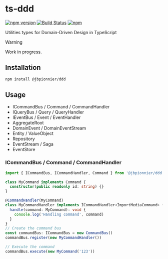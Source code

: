 # ts-ddd

[![npm version](https://badge.fury.io/js/%40jbpionnier%2Fddd.svg)](https://badge.fury.io/js/%40jbpionnier%2Fddd)
[![Build Status](https://travis-ci.org/jbpionnier/ts-ddd.svg?branch=master)](https://travis-ci.org/jbpionnier/ts-ddd)
[![npm](https://img.shields.io/npm/dm/%40jbpionnier%2Fddd.svg)](https://npm-stat.com/charts.html?package=%40jbpionnier%2Fddd)

Utilities types for Domain-Driven Design in TypeScript

> [!WARNING]
> Work in progress.

## Installation

```bash
npm install @jbpionnier/ddd
```

## Usage

 - ICommandBus / Command / CommandHandler
 - IQueryBus / Query / QueryHandler
 - IEventBus / Event / EventHandler
 - AggregateRoot
 - DomainEvent / DomainEventStream
 - Entity / ValueObject
 - Repository
 - EventStream / Saga
 - EventStore

### ICommandBus / Command / CommandHandler

```typescript
import { ICommandBus, ICommandHandler, Command } from '@jbpionnier/ddd'

class MyCommand implements Command {
  constructor(public readonly id: string) {}
}

@CommandHandler(MyCommand)
class MyCommandHandler implements ICommandHandler<ImportMediaCommand> {
  handle(command: MyCommand): void {
    console.log('Handling command', command)
  }
}
// Create the command bus
const commandBus: ICommandBus = new CommandBus()
commandBus.register(new MyCommandHandler())

// Execute the command
commandBus.execute(new MyCommand('123'))
```
